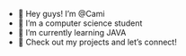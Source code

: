 - 👋 Hey guys! I’m @Cami
- 👀 I’m  a computer science student
- 🌱 I’m currently learning JAVA
- 💞️ Check out my projects and let’s connect!


<!---
CamisCoder3/CamisCoder3 is a ✨ special ✨ repository because its `README.md` (this file) appears on your GitHub profile.
You can click the Preview link to take a look at your changes.
--->
